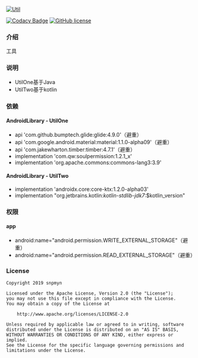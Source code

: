[![Util](logo.svg)](https://github.com/snpmyn/Util/raw/master/image.png)

[![Codacy Badge](https://api.codacy.com/project/badge/Grade/a1c9a1b1d1ce4ca7a201ab93492bf6e0)](https://app.codacy.com/project/snpmyn/Util/dashboard)
[![GitHub license](https://img.shields.io/badge/license-Apache%20License%202.0-blue.svg?style=flat)](https://www.apache.org/licenses/LICENSE-2.0)

### 介绍
工具

### 说明
* UtilOne基于Java
* UtilTwo基于kotlin

### 依赖
#### AndroidLibrary - UtilOne
* api 'com.github.bumptech.glide:glide:4.9.0'（避重）
* api 'com.google.android.material:material:1.1.0-alpha09'（避重）
* api 'com.jakewharton.timber:timber:4.7.1'（避重）
* implementation 'com.qw:soulpermission:1.2.1_x'
* implementation 'org.apache.commons:commons-lang3:3.9'

#### AndroidLibrary - UtilTwo
* implementation 'androidx.core:core-ktx:1.2.0-alpha03'
* implementation "org.jetbrains.kotlin:*kotlin-stdlib-jdk7*:$kotlin_version"

### 权限
#### app
* android:name="android.permission.WRITE_EXTERNAL_STORAGE"（避重）
* android:name="android.permission.READ_EXTERNAL_STORAGE"（避重）

### License
```
Copyright 2019 snpmyn

Licensed under the Apache License, Version 2.0 (the "License");
you may not use this file except in compliance with the License.
You may obtain a copy of the License at

    http://www.apache.org/licenses/LICENSE-2.0

Unless required by applicable law or agreed to in writing, software
distributed under the License is distributed on an "AS IS" BASIS,
WITHOUT WARRANTIES OR CONDITIONS OF ANY KIND, either express or implied.
See the License for the specific language governing permissions and
limitations under the License.
```
